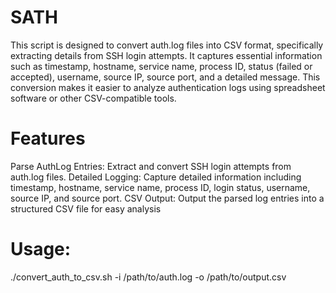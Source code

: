 # SATH
This script is designed to convert auth.log files into CSV format, specifically extracting details from SSH login attempts. It captures essential information such as timestamp, hostname, service name, process ID, status (failed or accepted), username, source IP, source port, and a detailed message. This conversion makes it easier to analyze authentication logs using spreadsheet software or other CSV-compatible tools.

# Features
Parse AuthLog Entries: Extract and convert SSH login attempts from auth.log files.
Detailed Logging: Capture detailed information including timestamp, hostname, service name, process ID, login status, username, source IP, and source port.
CSV Output: Output the parsed log entries into a structured CSV file for easy analysis

# Usage:
./convert_auth_to_csv.sh -i /path/to/auth.log -o /path/to/output.csv

